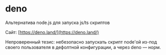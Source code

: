 # deno

Альтернатива node.js для запуска js/ts скриптов&#x20;

Сайт: [https://deno.land/](https://deno.land/)

Непроверенный тезис: небезопасно запускать скрипт node'ой из-под своего пользователя в дефолтной конфигурации, а через deno — норм.
